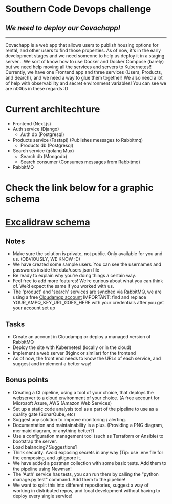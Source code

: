 # Southern Code Devops challenge 
## _We need to deploy our Covachapp!_

--------

Covachapp is a web app that allows users to publish housing options for rental, and other users to find those properties.
As of now, it's in the early development stages and we need someone to help us deploy it in a staging server...
We sort of know how to use Docker and Docker Compose (barely) but we need help moving all the services and servers to Kubernetes!!
Currently, we have one Frontend app and three services (Users, Products, and Search), and we need a way to glue them together!
We also need a lot of help with observability and secret environment variables! You can see we are n00bs in these regards :D

# Current architechture
- Frontend (Next.js)
- Auth service (Django)
    - Auth db (Postgresql)
- Products service (Fastapi) (Publishes messages to Rabbitmq)
    - Products db (Postgresql)
- Search service (golang Mux)
    - Search db (Mongodb)
    - Search consumer (Consumes messages from Rabbitmq)
- RabbitMQ

# Check the link below for a graphic schema
# [Excalidraw schema](https://excalidraw.com/#json=SuEz9hJp7PNMQqwuBYgW8,iGzIvhocOKmqSN3-EyAIXw)

## Notes

- Make sure the solution is private, not public. Only available for you and us. (OBVIOUSLY, WE KNOW :D)
- We have created some sample users. You can see the usernames and passwords inside the data/users.json file
- Be ready to explain why you’re doing things a certain way.
- Feel free to add more features! We’re curious about what you can think of. We’d expect the same if you worked with us.
- The 'product' and 'search' services are synched via RabbitMQ, we are using a free [Cloudamqp account](https://www.cloudamqp.com/)
     IMPORTANT: find and replace YOUR_AMPQ_KEY_URL_GOES_HERE with your credentials after you get your account set up

## Tasks

- Create an account in Cloudampq or deploy a managed version of RabbitMQ
- Deploy the site with Kubernetes! (locally or in the cloud)
- Implement a web server (Nginx or similar) for the frontend
- As of now, the front end needs to know the URLs of each service, and suggest and implement a better way!

## Bonus points

-  Creating a CI pipeline, using a tool of your choice, that deploys the webserver to a cloud environment of your choice. (A free account for Microsoft Azure, AWS (Amazon Web Services)
- Set up a static code analysis tool as a part of the pipeline to use as a quality gate (SonarQube, etc)
- Suggest any solution to improve monitoring / alerting.
- Documentation and maintainability is a plus. (Providing a PNG diagram, mermaid diagram, or anything better?)
- Use a configuration management tool (such as Terraform or Ansible) to bootstrap the server.
- Load balancing? Suggestions?
- Think security: Avoid exposing secrets in any way (Tip: use .env file for the composing, and .gitignore it.
- We have added a postman collection with some basic tests. Add them to the pipeline using Newman!
- The 'Auth' service has tests, you can run them by calling the "python manage.py test" command. Add them to the pipeline!
- We want to split this into different repositories, suggest a way of working in distributed repos, and local development without having to deploy every single service!
